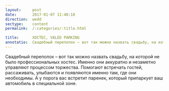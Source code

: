 ```yaml
---
layout:     post
date:       2017-01-07 11:40:18
direction:  wedd
sectype:    content
permalink:  /:categories/:title.html

title:      ХОСТЕС, VALED PARKING              
annotatio:  Свадебный переполох – вот так можно назвать свадьбу, на которой не было профессиональных хостес. Именно они аккуратно и незаметно управляют процессом торжества. Помогают встречать гостей, рассаживать, улыбаются и появляются именно там, где они необходимы. А у порога вас встретит паренек, который припаркует ваш автомобиль в специальной зоне. 
---
```


Свадебный переполох – вот так можно назвать свадьбу, на которой не было профессиональных хостес. Именно они аккуратно и незаметно управляют процессом торжества. Помогают встречать гостей, рассаживать, улыбаются и появляются именно там, где они необходимы. А у порога вас встретит паренек, который припаркует ваш автомобиль в специальной зоне. 